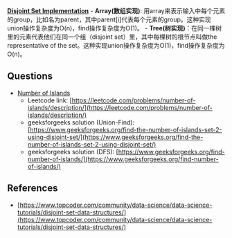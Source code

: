 [**Disjoint Set Implementation**](DisjointSet.py)
    - **Array(数组实现)**: 用array来表示输入中每个元素的group，比如名为parent，其中parent[i]代表每个元素的group。这种实现union操作复杂度为O(n)，find操作复杂度为O(1)。
    - **Tree(树实现)**：在同一棵树里的元素代表他们在同一个组（disjoint set）里，其中每棵树的根节点叫做the representative of the set。这种实现union操作复杂度为O(1)，find操作复杂度为O(n)。

## Questions
- [Number of Islands](NumberOfIslands.py)
    - Leetcode link: [https://leetcode.com/problems/number-of-islands/description/](https://leetcode.com/problems/number-of-islands/description/)
    - geeksforgeeks solution (Union-Find): [https://www.geeksforgeeks.org/find-the-number-of-islands-set-2-using-disjoint-set/](https://www.geeksforgeeks.org/find-the-number-of-islands-set-2-using-disjoint-set/)
    - geeksforgeeks solution (DFS): [https://www.geeksforgeeks.org/find-number-of-islands/](https://www.geeksforgeeks.org/find-number-of-islands/)


## References
- [https://www.topcoder.com/community/data-science/data-science-tutorials/disjoint-set-data-structures/](https://www.topcoder.com/community/data-science/data-science-tutorials/disjoint-set-data-structures/)